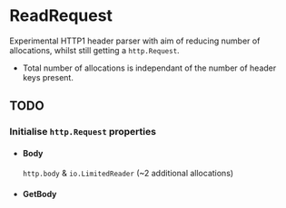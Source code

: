 # ReadRequest

Experimental HTTP1 header parser with aim of reducing number of allocations, whilst still getting a `http.Request`.

* Total number of allocations is independant of the number of header keys present.

## TODO

### Initialise `http.Request` properties
 - #### Body
	`http.body` & `io.LimitedReader` (~2 additional allocations)
 - #### GetBody

